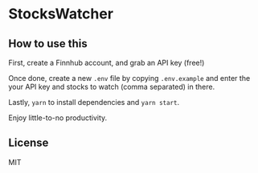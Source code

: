 # StocksWatcher

## How to use this

First, create a Finnhub account, and grab an API key (free!)

Once done, create a new `.env` file by copying `.env.example` and enter the your API key and stocks to watch (comma separated) in there.

Lastly, `yarn` to install dependencies and `yarn start`.

Enjoy little-to-no productivity.

## License
MIT